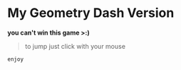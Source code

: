 # My Geometry Dash Version

**you can't win this game >:)**

> to jump just click with your mouse

`enjoy`
